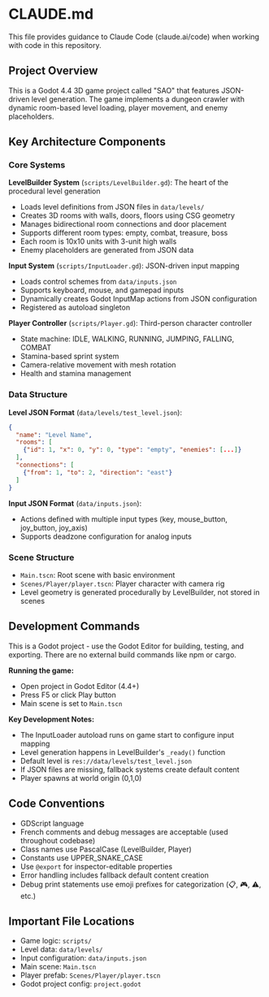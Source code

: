 # CLAUDE.md

This file provides guidance to Claude Code (claude.ai/code) when working with code in this repository.

## Project Overview

This is a Godot 4.4 3D game project called "SAO" that features JSON-driven level generation. The game implements a dungeon crawler with dynamic room-based level loading, player movement, and enemy placeholders.

## Key Architecture Components

### Core Systems

**LevelBuilder System** (`scripts/LevelBuilder.gd`): The heart of the procedural level generation
- Loads level definitions from JSON files in `data/levels/`
- Creates 3D rooms with walls, doors, floors using CSG geometry
- Manages bidirectional room connections and door placement
- Supports different room types: empty, combat, treasure, boss
- Each room is 10x10 units with 3-unit high walls
- Enemy placeholders are generated from JSON data

**Input System** (`scripts/InputLoader.gd`): JSON-driven input mapping
- Loads control schemes from `data/inputs.json`
- Supports keyboard, mouse, and gamepad inputs
- Dynamically creates Godot InputMap actions from JSON configuration
- Registered as autoload singleton

**Player Controller** (`scripts/Player.gd`): Third-person character controller
- State machine: IDLE, WALKING, RUNNING, JUMPING, FALLING, COMBAT
- Stamina-based sprint system
- Camera-relative movement with mesh rotation
- Health and stamina management

### Data Structure

**Level JSON Format** (`data/levels/test_level.json`):
```json
{
  "name": "Level Name",
  "rooms": [
	{"id": 1, "x": 0, "y": 0, "type": "empty", "enemies": [...]}
  ],
  "connections": [
	{"from": 1, "to": 2, "direction": "east"}
  ]
}
```

**Input JSON Format** (`data/inputs.json`):
- Actions defined with multiple input types (key, mouse_button, joy_button, joy_axis)
- Supports deadzone configuration for analog inputs

### Scene Structure

- `Main.tscn`: Root scene with basic environment
- `Scenes/Player/player.tscn`: Player character with camera rig
- Level geometry is generated procedurally by LevelBuilder, not stored in scenes

## Development Commands

This is a Godot project - use the Godot Editor for building, testing, and exporting. There are no external build commands like npm or cargo.

**Running the game:**
- Open project in Godot Editor (4.4+)
- Press F5 or click Play button
- Main scene is set to `Main.tscn`

**Key Development Notes:**

- The InputLoader autoload runs on game start to configure input mapping
- Level generation happens in LevelBuilder's `_ready()` function
- Default level is `res://data/levels/test_level.json`
- If JSON files are missing, fallback systems create default content
- Player spawns at world origin (0,1,0)

## Code Conventions

- GDScript language
- French comments and debug messages are acceptable (used throughout codebase)
- Class names use PascalCase (LevelBuilder, Player)
- Constants use UPPER_SNAKE_CASE
- Use `@export` for inspector-editable properties
- Error handling includes fallback default content creation
- Debug print statements use emoji prefixes for categorization (📋, 🎮, ⚠️, etc.)

## Important File Locations

- Game logic: `scripts/`
- Level data: `data/levels/`
- Input configuration: `data/inputs.json`
- Main scene: `Main.tscn`
- Player prefab: `Scenes/Player/player.tscn`
- Godot project config: `project.godot`
